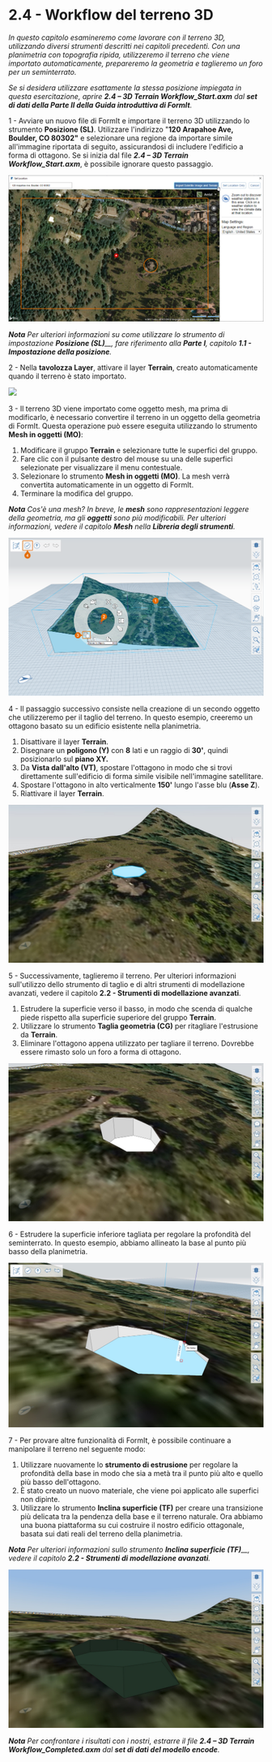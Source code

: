 # 2.4 - Workflow del terreno 3D

_In questo capitolo esamineremo come lavorare con il terreno 3D, utilizzando diversi strumenti descritti nei capitoli precedenti. Con una planimetria con topografia ripida, utilizzeremo il terreno che viene importato automaticamente, prepareremo la geometria e taglieremo un foro per un seminterrato._

_Se si desidera utilizzare esattamente la stessa posizione impiegata in questa esercitazione, aprire_ _**2.4 – 3D Terrain Workflow\_Start.axm**_ _dal_ _**set di dati della Parte II della Guida introduttiva di FormIt**._

1 - Avviare un nuovo file di FormIt e importare il terreno 3D utilizzando lo strumento **Posizione (SL)**. Utilizzare l'indirizzo "**120 Arapahoe Ave, Boulder, CO 80302"** e selezionare una regione da importare simile all'immagine riportata di seguito, assicurandosi di includere l'edificio a forma di ottagono. Se si inizia dal file _**2.4 – 3D Terrain Workflow\_Start.axm**_, è possibile ignorare questo passaggio.

![](<../../.gitbook/assets/0 (10).png>)

_**Nota**_ _Per ulteriori informazioni su come utilizzare lo strumento di impostazione_ _**Posizione (SL)**__, fare riferimento alla **Parte I**, capitolo **1.1 - Impostazione della posizione**._

2 - Nella **tavolozza Layer**, attivare il layer **Terrain**, creato automaticamente quando il terreno è stato importato.

![](<../../.gitbook/assets/1\_terrain-layer\_annotated (1).png>)

3 - Il terreno 3D viene importato come oggetto mesh, ma prima di modificarlo, è necessario convertire il terreno in un oggetto della geometria di FormIt. Questa operazione può essere eseguita utilizzando lo strumento **Mesh in oggetti (MO)**:

1. Modificare il gruppo **Terrain** e selezionare tutte le superfici del gruppo.
2. Fare clic con il pulsante destro del mouse su una delle superfici selezionate per visualizzare il menu contestuale.
3. Selezionare lo strumento **Mesh in oggetti (MO)**. La mesh verrà convertita automaticamente in un oggetto di FormIt.
4. Terminare la modifica del gruppo.

_**Nota**_ _Cos'è una mesh? In breve, le_ _**mesh**_ _sono rappresentazioni leggere della geometria, ma gli_ _**oggetti**_ _sono più modificabili. Per ulteriori informazioni, vedere il capitolo_ _**Mesh**_ _nella_ _**Libreria degli strumenti**._

![](<../../.gitbook/assets/2 (14).png>)

4 - Il passaggio successivo consiste nella creazione di un secondo oggetto che utilizzeremo per il taglio del terreno. In questo esempio, creeremo un ottagono basato su un edificio esistente nella planimetria.

1. Disattivare il layer **Terrain**.
2. Disegnare un **poligono (Y)** con **8** lati e un raggio di **30'**, quindi posizionarlo sul **piano XY.**
3. Da **Vista dall'alto (VT)**, spostare l'ottagono in modo che si trovi direttamente sull'edificio di forma simile visibile nell'immagine satellitare.
4. Spostare l'ottagono in alto verticalmente **150'** lungo l'asse blu (**Asse Z**).
5. Riattivare il layer **Terrain**.

![](../../.gitbook/assets/3.jpeg)

5 - Successivamente, taglieremo il terreno. Per ulteriori informazioni sull'utilizzo dello strumento di taglio e di altri strumenti di modellazione avanzati, vedere il capitolo **2.2 - Strumenti di modellazione avanzati**.

1. Estrudere la superficie verso il basso, in modo che scenda di qualche piede rispetto alla superficie superiore del gruppo **Terrain**.
2. Utilizzare lo strumento **Taglia geometria (CG)** per ritagliare l'estrusione da **Terrain**.
3. Eliminare l'ottagono appena utilizzato per tagliare il terreno. Dovrebbe essere rimasto solo un foro a forma di ottagono.

![](<../../.gitbook/assets/4 (1).jpeg>)

6 - Estrudere la superficie inferiore tagliata per regolare la profondità del seminterrato. In questo esempio, abbiamo allineato la base al punto più basso della planimetria.

![](../../.gitbook/assets/5.jpeg)

7 - Per provare altre funzionalità di FormIt, è possibile continuare a manipolare il terreno nel seguente modo:

1. Utilizzare nuovamente lo **strumento di estrusione** per regolare la profondità della base in modo che sia a metà tra il punto più alto e quello più basso dell'ottagono.
2. È stato creato un nuovo materiale, che viene poi applicato alle superfici non dipinte.
3. Utilizzare lo strumento **Inclina superficie (TF)** per creare una transizione più delicata tra la pendenza della base e il terreno naturale. Ora abbiamo una buona piattaforma su cui costruire il nostro edificio ottagonale, basata sui dati reali del terreno della planimetria.

_**Nota**_ _Per ulteriori informazioni sullo strumento_ _**Inclina superficie (TF)**__, vedere il capitolo_ _**2.2 - Strumenti di modellazione avanzati**._

![](../../.gitbook/assets/6.jpeg)

_**Nota**_ _Per confrontare i risultati con i nostri, estrarre il file_ _**2.4 – 3D Terrain Workflow\_Completed.axm**_ _dal_ _**set di dati del modello encode**._
